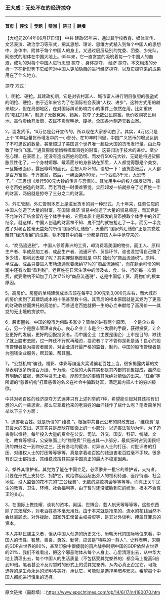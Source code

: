 ### 王大威：无处不在的经济掠夺

---

#### [首页](../../../..?n4180070) &nbsp;|&nbsp; [评论](../../../../../epoch-comment?n4180070) &nbsp;|&nbsp; [专题](../../../../../epoch-special?n4180070) &nbsp;|&nbsp; [禁闻](../../../../../epoch-news?n4180070) &nbsp;|&nbsp; [禁书](../../../../../books?n4180070) &nbsp;|&nbsp; [翻墙](https://github.com/gfw-breaker/nogfw/blob/master/README.md?n4180070)


<div class="post_content" id="artbody" itemprop="articleBody">
 <!-- article content begin -->
 <p>
  【大纪元2014年06月17日讯】
  <ok href="https://www.epochtimes.com/gb/tag/%E4%B8%AD%E5%85%B1.html">
   中共
  </ok>
  建政65年来，通过其学校教育、媒体宣传、文艺表演、政治学习等形式，把其思想、理论、思维方式植入到每个中国人的思想中、身体中，附体于每个中国人的身上。又通过层层级别的党委、团委、少先队，网络式的附体在中国大地上。65年来，它一直贪婪的吸吮着每一个中国人的血液，成功的对每个中国人进行思想
  <ok href="https://www.epochtimes.com/gb/tag/%E6%8E%A0%E5%A4%BA.html">
   掠夺
  </ok>
  、身体掠夺、
  <ok href="https://www.epochtimes.com/gb/tag/%E7%BB%8F%E6%B5%8E.html">
   经济
  </ok>
  掠夺。本文粗浅的分析一下在新形势下它如何对中国人更加隐蔽的进行经济掠夺，以及它掠夺来的成果用在了什么地方。
 </p>
 <p>
  <ok href="https://www.epochtimes.com/gb/tag/%E6%8E%A0%E5%A4%BA.html">
   掠夺
  </ok>
  方式：
 </p>
 <p>
  1，明抢、硬抢。其建政初期，它是对农村富人、城市富人进行明目张胆的强盗式的明抢、硬抢，由于近年来它为了在国际社会表演“人权、进步”，这种方式用的越来越少，但在局部地区，在对国际舆论影响力小的事件上依然在用。比如重庆的“唱红打黑”，制造了无数冤案、错案，掠夺了无数公民财富。低价收购农民用地，高价卖给开发商，农民不卖就明抢、硬抢，全国各地制造无数血案。
 </p>
 <p>
  2，滥发货币。“4万亿是公开宣传的，所以现在大家都明白了。其实，4万亿只是上个 10年巨量货币增发中的一小部分。在10年时间里，中国广义货币的增发达到了不可思议的数量，甚至超过了美国这个世界唯一超级大国的货币发行量。由此导致了物价飞涨。”“通货膨胀悄悄吞噬着百姓的财富。这要归功于技术的进步。至少在心理、在表面上，还没有造成百姓的恐慌。而发行500元大钞，无疑是将通货膨胀显性化了。一个身材婀娜、戴着面纱的身影站在那里，人人都觉得那是个美女。一旦撕破面纱，露出峥嵘的面孔，会把人吓坏的。设想一下：通货膨胀后，人人都是百万富翁、千万富翁，然后，一碗面条500元，一个西瓜3千元，太恐怖了。”（王思想《发行500元大钞的传言与恐慌》）。其党用手中的权力滥发货币，掠夺老百姓创造的财富，而老百姓一时很难察觉。实际超发一倍就掠夺了老百姓一半的财富，两倍就是掠夺了三分之二的财富。
 </p>
 <p>
  3，外汇管制。外汇管制本质上是滥发货币的另一种形式。几十年来，任劳任怨的中国人创造了大量的财富，在国际
  <ok href="https://www.epochtimes.com/gb/tag/%E7%BB%8F%E6%B5%8E.html">
   经济
  </ok>
  贸易中创造了大量的贸易顺差，而其党是不允许外汇结余留存在个体手中的，它用本质上是超发的货币换取个体手中的外汇结余，就这样，中国人创造的财富神不知、鬼不觉的就被抢走了一半，而另一半变成了对老百姓毫无益处的所谓“国家外汇储备”，天量的“国家外汇储备”正是其党炫耀其“经济发展”的成果，孰不知其中的每一分都是在国人手中抢夺来的。
 </p>
 <p>
  4，“商品流通税”。 中国人领着非洲的工资，却消费着美国的物价。而工人、原料生产者、半成品加工者、成品生产者、流通环节、贸易环节，谁也没觉得自己赚了多少钱，那利润去哪了呢？其实罪魁祸首就是
  <ok href="https://www.epochtimes.com/gb/tag/%E4%B8%AD%E5%85%B1.html">
   中共
  </ok>
  独创的“商品流通税”。原料、半成品、成品只要进入市场流通就要缴纳17%的“商品流通税”，而在剩余可怜的利润中还有收取“盈利税”。老百姓在日常生活中的涉及衣、食、住、行的每一次消费，就要缴纳不知加了几次17%的“商品流通税”，这是中国低工资、高物价的根本原因。
 </p>
 <p>
  5，高房价。房屋的单纯建筑成本应该在每平2,000元到3,000元左右，而大城市的房价卖到了其建筑成本的十倍甚至数十倍。其背后的根本原因就是其党为了更高的财政收益而烘托的高地价。而普通老百姓就把一生的心血奉献给了高房价——其党的无止境的贪欲中。
 </p>
 <p>
  6，股市圈钱。中国的股市为何跌多涨少？简单的讲有两个原因，一个是企业良心，另一个是股市管理者良心。良心企业上市是企业发展的手段，获得投资，让企业更好的发展，更好的回报投资者。而中国企业（主要是国企）上市是目的，缺钱了就上股市去圈，过一阵还不行就再融资，投资者？才不管你是死是活！良心的股市管理者是为投资者服务，对企业进行最严格的监督、制约。中国的股市管理者是为圈钱企业服务，帮其骗、帮其圈。
 </p>
 <p>
  7，“公益机构”骗钱。福彩、体彩等编造大奖诱骗老百姓上当。很多揭露内幕的文章表明很多所谓百万级、千万级、亿级的大奖其实都是其内部的销售提成，虽然没有明确的证据，但这种贪无止境，厚颜无耻的事情其党绝对能做的出来。“红会”等所谓的“慈善机构”打着慈善的名义在社会中骗取财富，满足其内部人士的穷凶极欲。
 </p>
 <p>
  中共对老百姓的经济掠夺方式远非只有上述列举的7种，希望能引起对其还抱有幻想的人的一些思索，那么它拿着抢来的老百姓的血汗钱作了些什么呢？笔者简单列举以下三个方面：
 </p>
 <p>
  1，迫害老百姓。就是所谓的“
  <ok href="https://www.epochtimes.com/gb/tag/%E7%BB%B4%E7%A8%B3.html">
   维稳
  </ok>
  ”。根据中共自己公布的财政支出，“维稳费”是其最大的支出。这其实只是反映在账面上的一小部分。以迫害法轮功为例，为了迫害得以维持，每年投入大量的资金在公安、司法、外交、国安、科研、统战、文化、教育等领域，公安账面上的“维稳费”只是占其一小部分，最疯狂时占到国民经济的四分之一到四分之三。还有各地的截访、对异议人士的打压、对批评者的打压、对维权人士的打压等等等等。真是拿着老百姓的钱迫害老百姓毫不手软。很多有识之士都指出，其维稳政策其实是中国真正的最大不稳定因素。
 </p>
 <p>
  2，豢养其维护者。其党为了能在中国立足，必须豢养一批它的维护者，支持者。只要在形式上支持它、拥护它，就给你远远超出旁人的福利待遇、医疗待遇、社会地位、没人监督的花不完的“三公经费”、无数的腐败机会等等等等。而真正关乎民生的教育、卫生、环境、社会福利等，由于暂时还没威胁到它的统治，根本不会真正的关心。
 </p>
 <p>
  3，在国际上做炫耀、谈判的资本。奥运、世博会、载人航天等等等等，这些东西除了其炫耀外，对老百姓基本毫无用处，由于本来就是抢来的，流水的花钱当然不会丝毫顾虑。对外援助、国家外汇储备主权投资等，是其对外谈判，掩盖其罪恶的资本。
 </p>
 <p>
  本人并非民族主义者，但从中国人创造的历史文化、历朝历代的国际地位来看，中国人的悟性、智慧、善良、勇敢、勤劳，应该是“特殊的一群人”。史料表明，宋朝的GDP占世界的80%，甚至印象中很疲弱的鸦片战争时期中国的GDP依然占世界的21%，我们不难看出，把这个邪恶附体从每个人身上、心里清理出去，从中华大地上清理出去，每个中国人的生活质量（不包括受其党豢养的）都会马上提高5倍到10倍。笔者甚至不反对暂时的形式上的受其党豢养，从内心真正否定它，可能选择的是生命永远的光明与美好，承认它，可能就是选择黑暗与邪恶。希望每个中国人都能进行慎重的选择。
 </p>
 <!-- article content end -->
 <div id="below_article_ad">
 </div>
</div>


---

原文链接（需翻墙）：https://www.epochtimes.com/gb/14/6/17/n4180070.htm